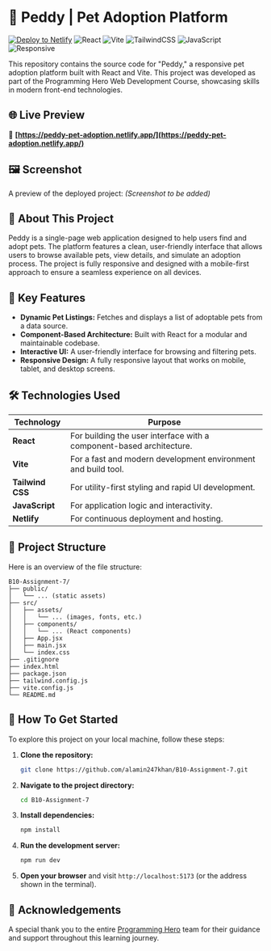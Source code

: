 # 🚀 Peddy | Pet Adoption Platform

[![Deploy to Netlify](https://img.shields.io/badge/Deployed_on-Netlify-00C7B7?style=for-the-badge&logo=netlify&logoColor=white)](https://peddy-pet-adoption.netlify.app/)
![React](https://img.shields.io/badge/React-20232A?style=for-the-badge&logo=react&logoColor=61DAFB)
![Vite](https://img.shields.io/badge/Vite-B73BFE?style=for-the-badge&logo=vite&logoColor=white)
![TailwindCSS](https://img.shields.io/badge/Tailwind_CSS-38B2AC?style=for-the-badge&logo=tailwind-css&logoColor=white)
![JavaScript](https://img.shields.io/badge/JavaScript-F7DF1E?style=for-the-badge&logo=javascript&logoColor=white)
![Responsive](https://img.shields.io/badge/Responsive-Design-brightgreen?style=for-the-badge)

This repository contains the source code for "Peddy," a responsive pet adoption platform built with React and Vite. This project was developed as part of the Programming Hero Web Development Course, showcasing skills in modern front-end technologies.

## 🌐 Live Preview
🔗 **[https://peddy-pet-adoption.netlify.app/](https://peddy-pet-adoption.netlify.app/)**

## 🖼️ Screenshot
A preview of the deployed project:
*(Screenshot to be added)*

## 📌 About This Project
Peddy is a single-page web application designed to help users find and adopt pets. The platform features a clean, user-friendly interface that allows users to browse available pets, view details, and simulate an adoption process. The project is fully responsive and designed with a mobile-first approach to ensure a seamless experience on all devices.

## 🎯 Key Features
- **Dynamic Pet Listings:** Fetches and displays a list of adoptable pets from a data source.
- **Component-Based Architecture:** Built with React for a modular and maintainable codebase.
- **Interactive UI:** A user-friendly interface for browsing and filtering pets.
- **Responsive Design:** A fully responsive layout that works on mobile, tablet, and desktop screens.

## 🛠️ Technologies Used
| Technology | Purpose |
|------------|---------|
| **React** | For building the user interface with a component-based architecture. |
| **Vite** | For a fast and modern development environment and build tool. |
| **Tailwind CSS** | For utility-first styling and rapid UI development. |
| **JavaScript** | For application logic and interactivity. |
| **Netlify** | For continuous deployment and hosting. |

## 📂 Project Structure
Here is an overview of the file structure:
```
B10-Assignment-7/
├── public/
│   └── ... (static assets)
├── src/
│   ├── assets/
│   │   └── ... (images, fonts, etc.)
│   ├── components/
│   │   └── ... (React components)
│   ├── App.jsx
│   ├── main.jsx
│   └── index.css
├── .gitignore
├── index.html
├── package.json
├── tailwind.config.js
├── vite.config.js
└── README.md
```

## 🚀 How To Get Started
To explore this project on your local machine, follow these steps:

1. **Clone the repository:**
   ```bash
   git clone https://github.com/alamin247khan/B10-Assignment-7.git
   ```
2. **Navigate to the project directory:**
   ```bash
   cd B10-Assignment-7
   ```
3. **Install dependencies:**
   ```bash
   npm install
   ```
4. **Run the development server:**
    ```bash
    npm run dev
    ```
5. **Open your browser** and visit `http://localhost:5173` (or the address shown in the terminal).

## 🙏 Acknowledgements
A special thank you to the entire [Programming Hero](https://web.programming-hero.com/) team for their guidance and support throughout this learning journey.
